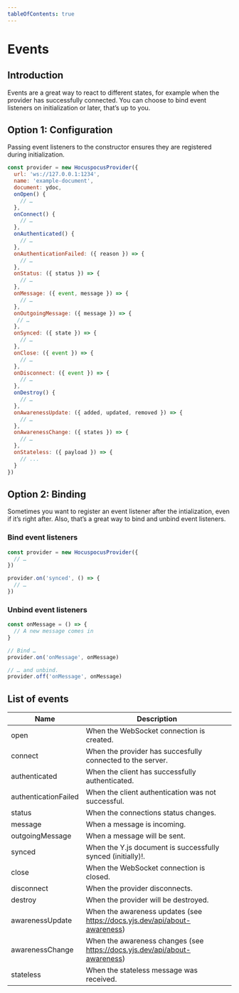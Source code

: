 ```yaml
---
tableOfContents: true
---
```


# Events

## Introduction
Events are a great way to react to different states, for example when the provider has successfully connected. You can choose to bind event listeners on initialization or later, that’s up to you.

## Option 1: Configuration
Passing event listeners to the constructor ensures they are registered during initialization.

```js
const provider = new HocuspocusProvider({
  url: 'ws://127.0.0.1:1234',
  name: 'example-document',
  document: ydoc,
  onOpen() {
    // …
  },
  onConnect() {
    // …
  },
  onAuthenticated() {
    // …
  },
  onAuthenticationFailed: ({ reason }) => {
    // …
  },
  onStatus: ({ status }) => {
    // …
  },
  onMessage: ({ event, message }) => {
    // …
  },
  onOutgoingMessage: ({ message }) => {
   // …
  },
  onSynced: ({ state }) => {
    // …
  },
  onClose: ({ event }) => {
    // …
  },
  onDisconnect: ({ event }) => {
    // …
  },
  onDestroy() {
    // …
  },
  onAwarenessUpdate: ({ added, updated, removed }) => {
    // …
  },
  onAwarenessChange: ({ states }) => {
    // …
  },
  onStateless: ({ payload }) => {
    // ...
  }
})
```

## Option 2: Binding
Sometimes you want to register an event listener after the intialization, even if it’s right after. Also, that’s a great way to bind and unbind event listeners.

### Bind event listeners

```js
const provider = new HocuspocusProvider({
  // …
})

provider.on('synced', () => {
  // …
})
```

### Unbind event listeners

```js
const onMessage = () => {
  // A new message comes in
}

// Bind …
provider.on('onMessage', onMessage)

// … and unbind.
provider.off('onMessage', onMessage)
```

## List of events

| Name                 | Description                                                                |
|----------------------|----------------------------------------------------------------------------|
| open                 | When the WebSocket connection is created.                                  |
| connect              | When the provider has succesfully connected to the server.                 |
| authenticated        | When the client has successfully authenticated.                            |
| authenticationFailed | When the client authentication was not successful.                         |
| status               | When the connections status changes.                                       |
| message              | When a message is incoming.                                                |
| outgoingMessage      | When a message will be sent.                                               |
| synced               | When the Y.js document is successfully synced (initially)!.                |
| close                | When the WebSocket connection is closed.                                   |
| disconnect           | When the provider disconnects.                                             |
| destroy              | When the provider will be destroyed.                                       |
| awarenessUpdate      | When the awareness updates  (see https://docs.yjs.dev/api/about-awareness) |
| awarenessChange      | When the awareness changes  (see https://docs.yjs.dev/api/about-awareness) |
| stateless            | When the stateless message was received.                                   |
